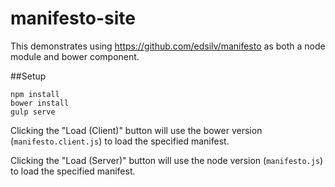 # manifesto-site

This demonstrates using https://github.com/edsilv/manifesto as both a node module and bower component.

##Setup

    npm install
    bower install
    gulp serve

Clicking the "Load (Client)" button will use the bower version (`manifesto.client.js`) to load the specified manifest.

Clicking the "Load (Server)" button will use the node version (`manifesto.js`) to load the specified manifest.
